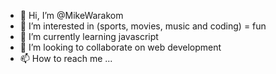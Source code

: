 - 👋 Hi, I’m @MikeWarakom
- 👀 I’m interested in (sports, movies, music and coding) = fun
- 🌱 I’m currently learning javascript
- 💞️ I’m looking to collaborate on web development
- 📫 How to reach me ...

<!---
MikeWarakom/MikeWarakom is a ✨ special ✨ repository because its `README.md` (this file) appears on your GitHub profile.
You can click the Preview link to take a look at your changes.
--->
